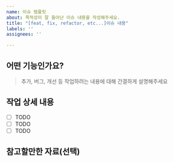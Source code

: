 ```yaml
---
name: 이슈 템플릿
about: 목적성이 잘 들어난 이슈 내용을 작성해주세요.
title: "[feat, fix, refactor, etc...]이슈 내용"
labels: ''
assignees: ''

---
```


## 어떤 기능인가요?

> 추가, 버그, 개선 등 작업하려는 내용에 대해 간결하게 설명해주세요

## 작업 상세 내용

- [ ] TODO
- [ ] TODO
- [ ] TODO

## 참고할만한 자료(선택)
